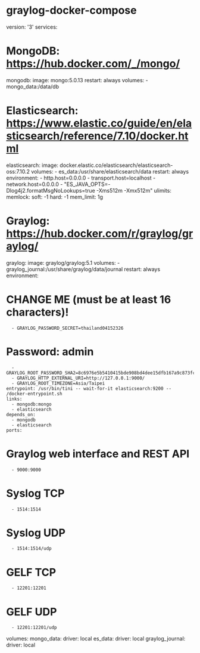 # graylog-docker-compose
version: '3'
services:
# MongoDB: https://hub.docker.com/_/mongo/
  mongodb:
    image: mongo:5.0.13
    restart: always
    volumes:
      - mongo_data:/data/db
# Elasticsearch: https://www.elastic.co/guide/en/elasticsearch/reference/7.10/docker.html
  elasticsearch:
    image: docker.elastic.co/elasticsearch/elasticsearch-oss:7.10.2
    volumes:
      - es_data:/usr/share/elasticsearch/data
    restart: always
    environment:
      - http.host=0.0.0.0
      - transport.host=localhost
      - network.host=0.0.0.0
      - "ES_JAVA_OPTS=-Dlog4j2.formatMsgNoLookups=true -Xms512m -Xmx512m"
    ulimits:
      memlock:
        soft: -1
        hard: -1
    mem_limit: 1g
# Graylog: https://hub.docker.com/r/graylog/graylog/
  graylog:
    image: graylog/graylog:5.1
    volumes:
      - graylog_journal:/usr/share/graylog/data/journal
    restart: always
    environment:
# CHANGE ME (must be at least 16 characters)!
      - GRAYLOG_PASSWORD_SECRET=thailand04152326
# Password: admin
      - GRAYLOG_ROOT_PASSWORD_SHA2=8c6976e5b5410415bde908bd4dee15dfb167a9c873fc4bb8a81f6f2ab448a918
      - GRAYLOG_HTTP_EXTERNAL_URI=http://127.0.0.1:9000/
      - GRAYLOG_ROOT_TIMEZONE=Asia/Taipei
    entrypoint: /usr/bin/tini -- wait-for-it elasticsearch:9200 --  /docker-entrypoint.sh
    links:
      - mongodb:mongo
      - elasticsearch
    depends_on:
      - mongodb
      - elasticsearch
    ports:
# Graylog web interface and REST API
      - 9000:9000
# Syslog TCP
      - 1514:1514
# Syslog UDP
      - 1514:1514/udp
# GELF TCP
      - 12201:12201
# GELF UDP
      - 12201:12201/udp
volumes:
  mongo_data:
    driver: local
  es_data:
    driver: local
  graylog_journal:
    driver: local
